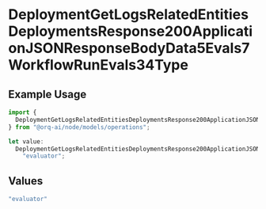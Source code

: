 # DeploymentGetLogsRelatedEntitiesDeploymentsResponse200ApplicationJSONResponseBodyData5Evals7WorkflowRunEvals34Type

## Example Usage

```typescript
import {
  DeploymentGetLogsRelatedEntitiesDeploymentsResponse200ApplicationJSONResponseBodyData5Evals7WorkflowRunEvals34Type,
} from "@orq-ai/node/models/operations";

let value:
  DeploymentGetLogsRelatedEntitiesDeploymentsResponse200ApplicationJSONResponseBodyData5Evals7WorkflowRunEvals34Type =
    "evaluator";
```

## Values

```typescript
"evaluator"
```